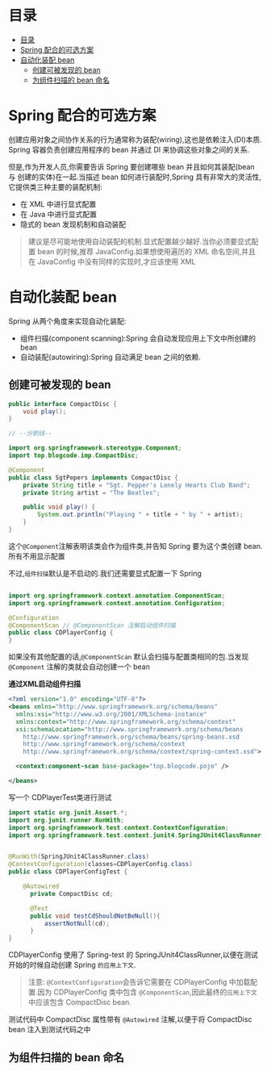 # 目录
<!-- TOC depthFrom:1 depthTo:6 withLinks:1 updateOnSave:1 orderedList:0 -->

- [目录](#目录)
- [Spring 配合的可选方案](#spring-配合的可选方案)
- [自动化装配 bean](#自动化装配-bean)
	- [创建可被发现的 bean](#创建可被发现的-bean)
	- [为组件扫描的 bean 命名](#为组件扫描的-bean-命名)

<!-- /TOC -->

# Spring 配合的可选方案
创建应用对象之间协作关系的行为通常称为装配(wiring),这也是依赖注入(DI)本质.
Spring 容器负责创建应用程序的 bean 并通过 DI 来协调这些对象之间的关系.

但是,作为开发人员,你需要告诉 Spring 要创建哪些 bean 并且如何其装配(bean 与 创建的实体)在一起.当描述 bean 如何进行装配时,Spring 具有非常大的灵活性,它提供类三种主要的装配机制:
- 在 XML 中进行显式配置
- 在 Java 中进行显式配置
- 隐式的 bean 发现机制和自动装配

> 建议是尽可能地使用自动装配的机制.显式配置越少越好.当你必须要显式配置 bean 的时候,推荐 JavaConfig.如果想使用遍历的 XML 命名空间,并且在 JavaConfig 中没有同样的实现时,才应该使用 XML

# 自动化装配 bean

Spring 从两个角度来实现自动化装配:
- 组件扫描(component scanning):Spring 会自动发现应用上下文中所创建的 bean
- 自动装配(autowiring):Spring 自动满足 bean 之间的依赖.

## 创建可被发现的 bean

```java
public interface CompactDisc {
    void play();
}

// --分割线--

import org.springframework.stereotype.Component;
import top.blogcode.imp.CompactDisc;

@Component
public class SgtPepers implements CompactDisc {
    private String title = "Sgt. Pepper's Lonely Hearts Club Band";
    private String artist = "The Beatles";

    public void play() {
        System.out.println("Playing " + title + " by " + artist);
    }
}

```
这个`@Component`注解表明该类会作为组件类,并告知 Spring 要为这个类创建 bean.所有不用显示配置

不过,`组件扫描`默认是不启动的.我们还需要显式配置一下 Spring

```java

import org.springframework.context.annotation.ComponentScan;
import org.springframework.context.annotation.Configuration;

@Configuration
@ComponentScan // @ComponentScan 注解启动组件扫描
public class CDPlayerConfig {
}

```
如果没有其他配置的话,`@ComponentScan` 默认会扫描与配置类相同的包.当发现 `@Component` 注解的类就会自动创建一个 bean

**通过XML启动组件扫描**

```xml
<?xml version="1.0" encoding="UTF-8"?>
<beans xmlns="http://www.springframework.org/schema/beans"
  xmlns:xsi="http://www.w3.org/2001/XMLSchema-instance"
  xmlns:context="http://www.springframework.org/schema/context"
  xsi:schemaLocation="http://www.springframework.org/schema/beans
    http://www.springframework.org/schema/beans/spring-beans.xsd
    http://www.springframework.org/schema/context
    http://www.springframework.org/schema/context/spring-context.xsd">

  <context:component-scan base-package="top.blogcode.pojo" />

</beans>
```

写一个 CDPlayerTest类进行测试

```java
import static org.junit.Assert.*;
import org.junit.runner.RunWith;
import org.springframework.test.context.ContextConfiguration;
import org.springframework.test.context.junit4.SpringJUnit4ClassRunner;


@RunWith(SpringJUnit4ClassRunner.class)
@ContextConfiguration(classes=CDPlayerConfig.class)
public class CDPlayerConfigTest {

    @Autowired
      private CompactDisc cd;

      @Test
      public void testCdShouldNotBeNull(){
          assertNotNull(cd);
      }
}
```

CDPlayerConfig 使用了 Spring-test 的 SpringJUnit4ClassRunner,以便在测试开始的时候自动创建 Spring `的应用上下文`.

> 注意: `@ContextConfiguration`会告诉它需要在 CDPlayerConfig 中加载配置.因为 CDPlayerConfig 类中包含 `@ComponentScan`,因此最终的`应用上下文`中应该包含 CompactDisc bean.

测试代码中 CompactDisc 属性带有 `@Autowired` 注解,以便于将 CompactDisc bean 注入到测试代码之中

## 为组件扫描的 bean 命名
